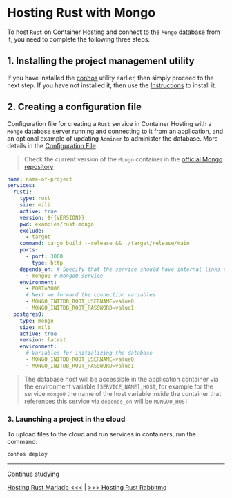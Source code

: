 # Hosting Rust with Mongo

To host `Rust` on Container Hosting and connect to the `Mongo` database from it, you need to complete the following three steps.

## 1. Installing the project management utility

If you have installed the [conhos](https://www.npmjs.com/package/conhos) utility earlier, then simply proceed to the next step. If you have not installed it, then use the [Instructions](./GettingStarted.md) to install it.

## 2. Creating a configuration file

Configuration file for creating a `Rust` service in Container Hosting with a `Mongo` database server running and connecting to it from an application, and an optional example of updating `Adminer` to administer the database. More details in the [Configuration File](./ConfigFile.md#example_configuration_file).

> Check the current version of the `Mongo` container in the [official Mongo repository](https://hub.docker.com/_/mongo/tags)

```yml
name: name-of-project
services:
  rust1:
    type: rust
    size: mili
    active: true
    version: ${{VERSION}}
    pwd: examples/rust-mongo
    exclude:
      - target
    command: cargo build --release && ./target/release/main
    ports:
      - port: 3000
        type: http
    depends_on: # Specify that the service should have internal links to
      - mongo0 # mongo0 service
    environment:
      - PORT=3000
      # Next we forward the connection variables
      - MONGO_INITDB_ROOT_USERNAME=value0
      - MONGO_INITDB_ROOT_PASSWORD=value1
  postgres0:
    type: mongo
    size: mili
    active: true
    version: latest
    environment:
      # Variables for initializing the database
      - MONGO_INITDB_ROOT_USERNAME=value0
      - MONGO_INITDB_ROOT_PASSWORD=value1
```

> The database host will be accessible in the application container via the environment variable `[SERVICE_NAME]_HOST`, for example for the service `mongo0` the name of the host variable inside the container that references this service via `depends_on` will be `MONGO0_HOST`

### 3. Launching a project in the cloud

To upload files to the cloud and run services in containers, run the command:

```sh
conhos deploy
```

---

Continue studying

[Hosting Rust Mariadb <<<](./HostingRustMariadb.md) | [>>> Hosting Rust Rabbitmq](./HostingRustRabbitmq.md)
